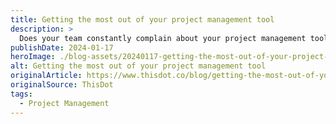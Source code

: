 ```yaml
---
title: Getting the most out of your project management tool
description: >
  Does your team constantly complain about your project management tool? In this post, we'll talk about why this might be true and how you can get the most out of your project management tools!...
publishDate: 2024-01-17
heroImage: ./blog-assets/20240117-getting-the-most-out-of-your-project-management-tool.webp
alt: Getting the most out of your project management tool
originalArticle: https://www.thisdot.co/blog/getting-the-most-out-of-your-project-management-tool
originalSource: ThisDot
tags:
  - Project Management
---
```


